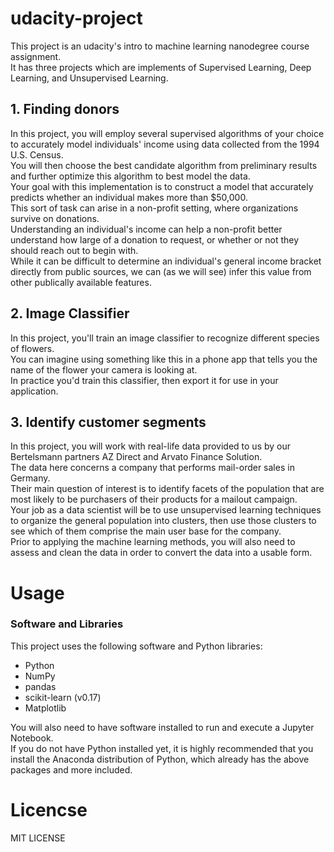 # udacity-project
This project is an udacity's intro to machine learning nanodegree course assignment.  
It has three projects which are implements of Supervised Learning, Deep Learning, and Unsupervised Learning.  

## 1. Finding donors  
In this project, you will employ several supervised algorithms of your choice to accurately model individuals' income using data collected from the 1994 U.S. Census.  
You will then choose the best candidate algorithm from preliminary results and further optimize this algorithm to best model the data.  
Your goal with this implementation is to construct a model that accurately predicts whether an individual makes more than $50,000.  
This sort of task can arise in a non-profit setting, where organizations survive on donations.  
Understanding an individual's income can help a non-profit better understand how large of a donation to request, or whether or not they should reach out to begin with.  
While it can be difficult to determine an individual's general income bracket directly from public sources, we can (as we will see) infer this value from other publically available features.  

## 2. Image Classifier  
In this project, you'll train an image classifier to recognize different species of flowers.  
You can imagine using something like this in a phone app that tells you the name of the flower your camera is looking at.   
In practice you'd train this classifier, then export it for use in your application.  

## 3. Identify customer segments
In this project, you will work with real-life data provided to us by our Bertelsmann partners AZ Direct and Arvato Finance Solution.  
The data here concerns a company that performs mail-order sales in Germany.  
Their main question of interest is to identify facets of the population that are most likely to be purchasers of their products for a mailout campaign.  
Your job as a data scientist will be to use unsupervised learning techniques to organize the general population into clusters, then use those clusters to see which of them comprise the main user base for the company.  
Prior to applying the machine learning methods, you will also need to assess and clean the data in order to convert the data into a usable form.

# Usage
### Software and Libraries
This project uses the following software and Python libraries:

* Python
* NumPy
* pandas
* scikit-learn (v0.17)
* Matplotlib  

You will also need to have software installed to run and execute a Jupyter Notebook.  
If you do not have Python installed yet, it is highly recommended that you install the Anaconda distribution of Python, which already has the above packages and more included.



# Licencse
MIT LICENSE
